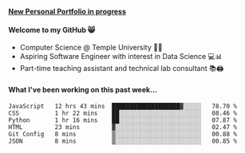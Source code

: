 <a href="http://stephull.github.io" target="_blank"><b>New Personal Portfolio in progress</b></a>

#### Welcome to my GitHub 😸
  * Computer Science @ Temple University 🍒🦉
  * Aspiring Software Engineer with interest in Data Science 💻📊
  * Part-time teaching assistant and technical lab consultant 📚🖨️

#### What I've been working on this past week...
<!--START_SECTION:waka-->

```text
JavaScript   12 hrs 43 mins  ███████████████████▓░░░░░   78.70 %
CSS          1 hr 22 mins    ██░░░░░░░░░░░░░░░░░░░░░░░   08.46 %
Python       1 hr 16 mins    ██░░░░░░░░░░░░░░░░░░░░░░░   07.87 %
HTML         23 mins         ▓░░░░░░░░░░░░░░░░░░░░░░░░   02.47 %
Git Config   8 mins          ▒░░░░░░░░░░░░░░░░░░░░░░░░   00.88 %
JSON         8 mins          ▒░░░░░░░░░░░░░░░░░░░░░░░░   00.85 %
```

<!--END_SECTION:waka-->

